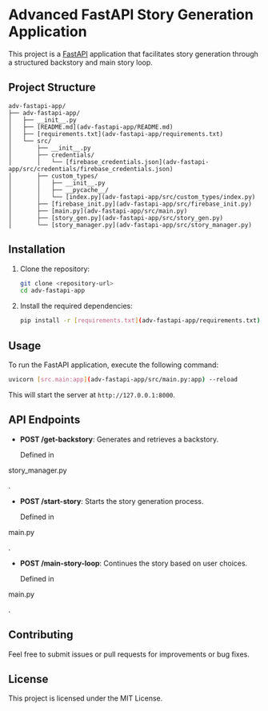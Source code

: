 # Advanced FastAPI Story Generation Application

This project is a [FastAPI](https://fastapi.tiangolo.com/) application that facilitates story generation through a structured backstory and main story loop.

## Project Structure

```
adv-fastapi-app/
├── adv-fastapi-app/
│   ├── __init__.py
│   ├── [README.md](adv-fastapi-app/README.md)
│   ├── [requirements.txt](adv-fastapi-app/requirements.txt)
│   └── src/
│       ├── __init__.py
│       ├── credentials/
│       │   └── [firebase_credentials.json](adv-fastapi-app/src/credentials/firebase_credentials.json)
│       ├── custom_types/
│       │   ├── __init__.py
│       │   ├── __pycache__/
│       │   └── [index.py](adv-fastapi-app/src/custom_types/index.py)
│       ├── [firebase_init.py](adv-fastapi-app/src/firebase_init.py)
│       ├── [main.py](adv-fastapi-app/src/main.py)
│       ├── [story_gen.py](adv-fastapi-app/src/story_gen.py)
│       └── [story_manager.py](adv-fastapi-app/src/story_manager.py)
```

## Installation

1. Clone the repository:

    ```sh
    git clone <repository-url>
    cd adv-fastapi-app
    ```

2. Install the required dependencies:

    ```sh
    pip install -r [requirements.txt](adv-fastapi-app/requirements.txt)
    ```

## Usage

To run the FastAPI application, execute the following command:

```sh
uvicorn [src.main:app](adv-fastapi-app/src/main.py:app) --reload
```

This will start the server at `http://127.0.0.1:8000`.

## API Endpoints

- **POST /get-backstory**: Generates and retrieves a backstory.
  
  Defined in 

story_manager.py

.

- **POST /start-story**: Starts the story generation process.
  
  Defined in 

main.py

.

- **POST /main-story-loop**: Continues the story based on user choices.
  
  Defined in 

main.py

.

## Contributing

Feel free to submit issues or pull requests for improvements or bug fixes.

## License

This project is licensed under the MIT License.